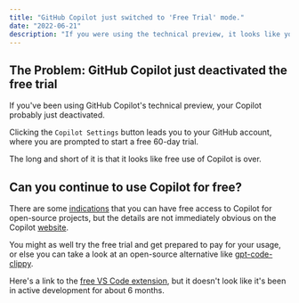 ```yaml
---
title: "GitHub Copilot just switched to 'Free Trial' mode."
date: "2022-06-21"
description: "If you were using the technical preview, it looks like you will have to pay unless you meet specific criteria."
---
```


## The Problem: GitHub Copilot just deactivated the free trial

If you've been using GitHub Copilot's technical preview, your Copilot probably just deactivated.

Clicking the `Copilot Settings` button leads you to your GitHub account, where you are prompted to start a free 60-day trial.

The long and short of it is that it looks like free use of Copilot is over.

## Can you continue to use Copilot for free?

There are some [indications](https://visualstudiomagazine.com/articles/2021/09/24/github-copilot-alternatives.aspx) that you can have free access to Copilot for open-source projects, but the details are not immediately obvious on the Copilot [website]().

You might as well try the free trial and get prepared to pay for your usage, or else you can take a look at an open-source alternative like [gpt-code-clippy](https://github.com/CodedotAl/gpt-code-clippy/wiki).

Here's a link to the [free VS Code extension](https://github.com/CodedotAl/code-clippy-vscode), but it doesn't look like it's been in active development for about 6 months.
